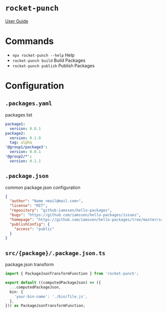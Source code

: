 # `rocket-punch`

[User Guide](https://www.notion.so/ssen/Rocket-Punch-7db34cad1cb444bb945f1a4b9bc3cc8a)

# Commands

- `npx rocket-punch --help` Help
- `rocket-punch build` Build Packages
- `rocket-punch publish` Publish Packages

# Configuration

## `.packages.yaml`

packages list

```yaml
package1:
  version: 0.0.1
package2:
  version: 0.1.0
  tag: alpha
'@group1/package3':
  version: 0.0.1
'@group2/*':
  version: 0.1.1
```

## `.package.json`

common package.json configuration

```json
{
  "author": "Name <mail@mail.com>",
  "license": "MIT",
  "repository": "github:iamssen/hello-packages",
  "bugs": "https://github.com/iamssen/hello-packages/issues",
  "homepage": "https://github.com/iamssen/hello-packages/tree/master/src/{name}",
  "publishConfig": {
    "access": "public"
  }
}
```

## `src/{package}/.package.json.ts`

package.json transform

```ts
import { PackageJsonTransformFunction } from 'rocket-punch';

export default ((computedPackageJson) => ({
  ...computedPackageJson,
  bin: {
    'your-bin-name': './bin/file.js',
  },
})) as PackageJsonTransformFunction;
```